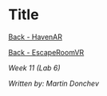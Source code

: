 # Title

[Back - HavenAR](https://github.com/Mar7inD/XRD1-AR-Project)

[Back - EscapeRoomVR](https://github.com/Mar7inD/XRD1-VR-Project)

_Week 11 (Lab 6)_

_Written by: Martin Donchev_